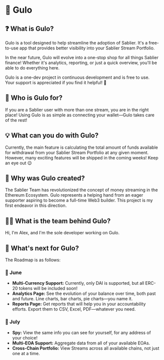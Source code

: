 # 🌟 Gulo

## ❓ What is Gulo?

Gulo is a tool designed to help streamline the adoption of Sablier. It's a free-to-use app that provides better visibility into your Sablier Stream Portfolio.

In the near future, Gulo will evolve into a one-stop shop for all things Sablier finance! Whether it's analytics, reporting, or just a quick overview, you'll be able to do everything here.

Gulo is a one-dev project in continuous development and is free to use. Your support is appreciated if you find it helpful! 🫡

## 👥 Who is Gulo for?

If you are a Sablier user with more than one stream, you are in the right place! Using Gulo is as simple as connecting your wallet—Gulo takes care of the rest!

## 💡 What can you do with Gulo?

Currently, the main feature is calculating the total amount of funds available for withdrawal from your Sablier Stream Portfolio at any given moment. However, many exciting features will be shipped in the coming weeks! Keep an eye out 😉

## 🌱 Why was Gulo created?

The Sablier Team has revolutionized the concept of money streaming in the Ethereum Ecosystem. Gulo represents a helping hand from an eager supporter aspiring to become a full-time Web3 builder. This project is my first endeavor in this direction.

## 👨‍💻 What is the team behind Gulo?

Hi, I'm Alex, and I'm the sole developer working on Gulo.

## 🔮 What's next for Gulo?

The Roadmap is as follows:

### 📅 June

-   **Multi-Currency Support:** Currently, only DAI is supported, but all ERC-20 tokens will be included soon!
-   **Analytics Page:** See the evolution of your balance over time, both past and future. Line charts, bar charts, pie charts—you name it.
-   **Reports Page:** Get reports that will help you in your accountability efforts. Export them to CSV, Excel, PDF—whatever you need.

### 📅 July

-   **Spy:** View the same info you can see for yourself, for any address of your choice!
-   **Multi-EOA Support:** Aggregate data from all of your available EOAs.
-   **Cross-Chain Portfolio:** View Streams across all available chains, not just one at a time.
